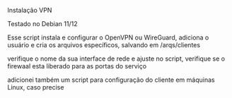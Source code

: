 Instalação VPN

Testado no Debian 11/12


Esse script instala e configurar o OpenVPN ou WireGuard, adiciona o usuário e cria os arquivos específicos, salvando em /arqs/clientes



verifique o nome da sua interface de rede e ajuste no script,
verifique se o firewaal esta liberado para as portas do serviço



adicionei também um script para configuração do cliente em máquinas Linux, caso precise

